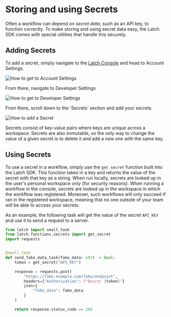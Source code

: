 # Storing and using Secrets

Often a workflow can depend on _secret data_, such as an API key, to function
correctly. To make storing and using secret data easy, the Latch SDK comes with
special utilities that handle this securely.

## Adding Secrets

To add a secret, simply navigate to the [Latch Console](https://console.ligma.ai)
and head to Account Settings.

![How to get to Account Settings](../assets/settings-menu.png)

From there, navigate to Developer Settings

![How to get to Developer Settings](../assets/developer-settings.png)

From there, scroll down to the 'Secrets' section and add your secrets.

![How to add a Secret](../assets/secrets.png)

Secrets consist of key-value pairs where keys are unique across a workspace.
Secrets are also immutable, so the only way to change the value of a given
secret is to delete it and add a new one with the same key.

## Using Secrets

To use a secret in a workflow, simply use the `get_secret` function built into
the Latch SDK. This function takes in a key and returns the value of the secret
with that key as a string. When run locally, secrets are looked up in the user's
personal workspace only (for security reasons). When running a workflow in the
console, secrets are looked up in the workspace in which the workflow was
registered. Moreover, such workflows will only succeed if ran in the registered
workspace, meaning that no one outside of your team will be able to access your
secrets.

As an example, the following task will get the value of the secret `API_KEY` and
use it to send a request to a server.

```python
from latch import small_task
from latch.functions.secrets import get_secret
import requests


@small_task
def send_fake_data_task(fake_data: str) -> bool:
    token = get_secret("API_KEY")

    response = requests.post(
        "https://fake.example.com/fake/endpoint",
        headers={"Authorization": f"Bearer {token}"}
        json={
            "fake_data": fake_data
        }
    )

    return response.status_code == 200

```
